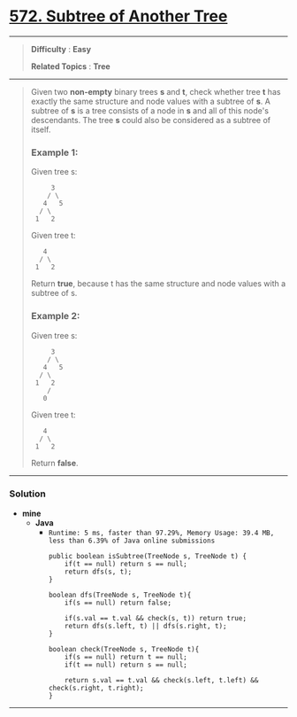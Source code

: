 # [572. Subtree of Another Tree](https://leetcode.com/problems/subtree-of-another-tree/)

---

> **Difficulty** : **Easy**
>
> **Related Topics** : **Tree**

---

> Given two **non-empty** binary trees **s** and **t**, check whether tree **t** has exactly the same structure and node values with a subtree of **s**.
> A subtree of **s** is a tree consists of a node in **s** and all of this node's descendants. The tree **s** could also be considered as a subtree of itself.
> 
> ### Example 1:
> Given tree s:
> ```
>      3
>     / \
>    4   5
>   / \
>  1   2
> ```
> Given tree t:
> ```
>    4
>   / \
>  1   2
> ```
> Return **true**, because t has the same structure and node values with a subtree of s.
> 
> 
> ### Example 2:
> Given tree s:
> ```
>      3
>     / \
>    4   5
>   / \
>  1   2
>     /
>    0
> ```
> Given tree t:
> ```
>    4
>   / \
>  1   2
> ```
> Return **false**.

---


### Solution
* **mine**
  * **Java**
    * `Runtime: 5 ms, faster than 97.29%, Memory Usage: 39.4 MB, less than 6.39% of Java online submissions`
      ```
      public boolean isSubtree(TreeNode s, TreeNode t) {
          if(t == null) return s == null;
          return dfs(s, t);
      }

      boolean dfs(TreeNode s, TreeNode t){
          if(s == null) return false;

          if(s.val == t.val && check(s, t)) return true;
          return dfs(s.left, t) || dfs(s.right, t);
      }

      boolean check(TreeNode s, TreeNode t){
          if(s == null) return t == null;
          if(t == null) return s == null;

          return s.val == t.val && check(s.left, t.left) && check(s.right, t.right);
      }
      ```


---


